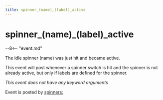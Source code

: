 ```yaml
---
title: spinner_(name)_(label)_active
---
```


# spinner_(name)\_(label)\_active


--8<-- "event.md"

The idle spinner (name) was just hit and became active.

This event will post whenever a spinner switch is hit and the spinner is
not already active, but only if labels are defined for the spinner.

*This event does not have any keyword arguments*

Event is posted by [spinners:](../config/spinners.md)
